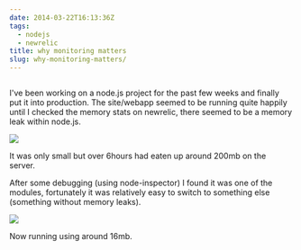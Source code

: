 ```yaml
---
date: 2014-03-22T16:13:36Z
tags:
  - nodejs
  - newrelic
title: why monitoring matters
slug: why-monitoring-matters/
---
```


<p class="text-center"><img src="/media/images/2014/Mar/nodejs_logo_w_128.png" alt=""></p>
I've been working on a node.js project for the past few weeks and finally put it into production.
The site/webapp seemed to be running quite happily until I checked the memory stats on newrelic, there seemed to be a memory leak within node.js.

![](/media/images/2014/Mar/node_newrelic_21_04_2014.jpg)

It was only small but over 6hours had eaten up around 200mb on the server.

After some debugging (using node-inspector) I found it was one of the modules, fortunately it was relatively easy to switch to something else (something without memory leaks).

![](/media/images/2014/Mar/node_newrelic_22_04_2014.jpg)

Now running using around 16mb.
